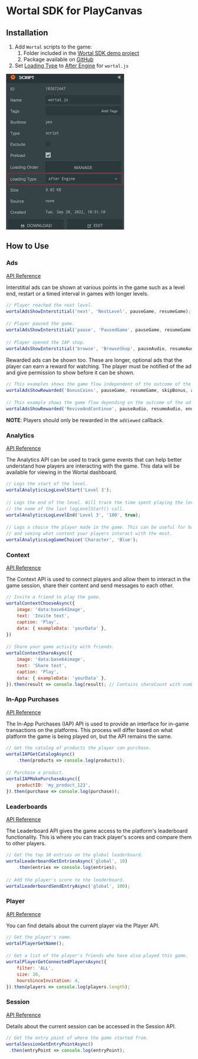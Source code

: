 # Wortal SDK for PlayCanvas

## Installation
1. Add `Wortal` scripts to the game:
    1. Folder included in the [Wortal SDK demo project](https://playcanvas.com/project/984829)
    2. Package available on [GitHub](https://github.com/Digital-Will-Inc/wortal-sdk-playcanvas/releases)
2. Set [Loading Type](https://developer.playcanvas.com/en/user-manual/scripting/loading-order/) to [After Engine](https://developer.playcanvas.com/en/user-manual/scripting/application-lifecyle/) for `wortal.js`

![Loading Type Settings](/docs/img/playcanvas-loading-type.png)

## How to Use

### Ads

[API Reference](https://sdk.html5gameportal.com/api/ads/)

Interstitial ads can be shown at various points in the game such as a level end, restart or a timed
interval in games with longer levels.

```javascript
// Player reached the next level.
wortalAdsShowInterstitial('next', 'NextLevel', pauseGame, resumeGame);

// Player paused the game.
wortalAdsShowInterstitial('pause', 'PausedGame', pauseGame, resumeGame);

// Player opened the IAP shop.
wortalAdsShowInterstitial('browse', 'BrowseShop', pauseAudio, resumeAudio);
```

Rewarded ads can be shown too. These are longer, optional ads that the player can earn a reward for watching. The player
must be notified of the ad and give permission to show before it can be shown.

```javascript
// This examples shows the game flow independent of the outcome of the ad.
wortalAdsShowRewarded('BonusCoins', pauseGame, resumeGame, skipBonus, addBonusCoins);

// This example shows the game flow depending on the outcome of the ad.
wortalAdsShowRewarded('ReviveAndContinue', pauseAudio, resumeAudio, endGame, continueGame);
```

**NOTE**: Players should only be rewarded in the `adViewed` callback.

### Analytics

[API Reference](https://sdk.html5gameportal.com/api/analytics/)

The Analytics API can be used to track game events that can help better understand how players are interacting with
the game. This data will be available for viewing in the Wortal dashboard.

```javascript
// Logs the start of the level.
wortalAnalyticsLogLevelStart('Level 3');

// Logs the end of the level. Will track the time spent playing the level if the name matches
// the name of the last logLevelStart() call.
wortalAnalyticsLogLevelEnd('Level 3', '100', true);

// Logs a choice the player made in the game. This can be useful for balancing the game
// and seeing what content your players interact with the most.
wortalAnalyticsLogGameChoice('Character', 'Blue');
```

### Context

[API Reference](https://sdk.html5gameportal.com/api/context/)

The Context API is used to connect players and allow them to interact in the game session, share their content
and send messages to each other.

```javascript
// Invite a friend to play the game.
wortalContextChooseAsync({
    image: 'data:base64Image',
    text: 'Invite text',
    caption: 'Play',
    data: { exampleData: 'yourData' },
})

// Share your game activity with friends.
wortalContextShareAsync({
    image: 'data:base64image',
    text: 'Share text',
    caption: 'Play',
    data: { exampleData: 'yourData' },
}).then(result => console.log(result); // Contains shareCount with number of friends the share was sent to.
```

### In-App Purchases

[API Reference](https://sdk.html5gameportal.com/api/iap/)

The In-App Purchases (IAP) API is used to provide an interface for in-game transactions on the platforms.
This process will differ based on what platform the game is being played on, but the API remains the same.

```javascript
// Get the catalog of products the player can purchase.
wortalIAPGetCatalogAsync()
    .then(products => console.log(products));

// Purchase a product.
wortalIAPMakePurchaseAsync({
    productID: 'my_product_123',
}).then(purchase => console.log(purchase));
```

### Leaderboards

[API Reference](https://sdk.html5gameportal.com/api/leaderboard/)

The Leaderboard API gives the game access to the platform's leaderboard functionality. This is where
you can track player's scores and compare them to other players.

```javascript
// Get the top 10 entries on the global leaderboard.
wortalLeaderboardGetEntriesAsync('global', 10)
    .then(entries => console.log(entries);

// Add the player's score to the leaderboard.
wortalLeaderboardSendEntryAsync('global', 100);
```

### Player

[API Reference](https://sdk.html5gameportal.com/api/player/)

You can find details about the current player via the Player API.

```javascript
// Get the player's name.
wortalPlayerGetName();

// Get a list of the player's friends who have also played this game.
wortalPlayerGetConnectedPlayersAsync({
    filter: 'ALL',
    size: 20,
    hoursSinceInvitation: 4,
}).then(players => console.log(players.length);
```

### Session

[API Reference](https://sdk.html5gameportal.com/api/session/)

Details about the current session can be accessed in the Session API.

```javascript
// Get the entry point of where the game started from.
wortalSessionGetEntryPointAsync()
 .then(entryPoint => console.log(entryPoint);
```
